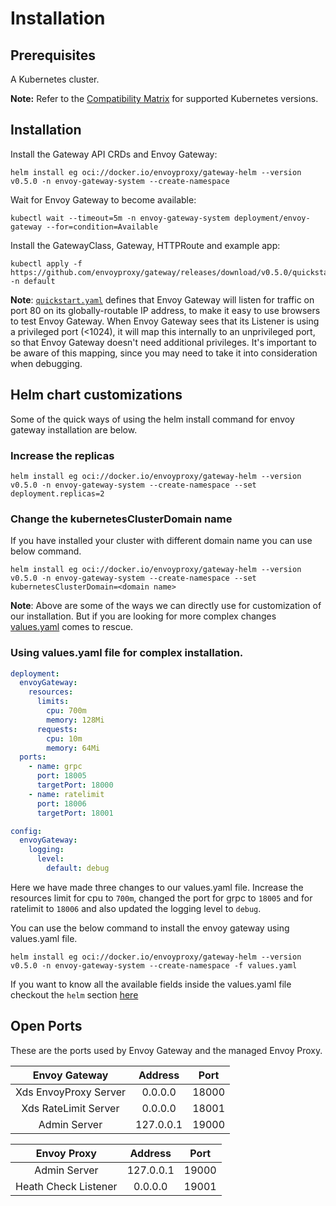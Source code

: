 # Installation

## Prerequisites

A Kubernetes cluster.

__Note:__ Refer to the [Compatibility Matrix](../intro/compatibility.rst) for supported Kubernetes versions.

## Installation

Install the Gateway API CRDs and Envoy Gateway:

```shell
helm install eg oci://docker.io/envoyproxy/gateway-helm --version v0.5.0 -n envoy-gateway-system --create-namespace
```

Wait for Envoy Gateway to become available:

```shell
kubectl wait --timeout=5m -n envoy-gateway-system deployment/envoy-gateway --for=condition=Available
```

Install the GatewayClass, Gateway, HTTPRoute and example app:

```shell
kubectl apply -f https://github.com/envoyproxy/gateway/releases/download/v0.5.0/quickstart.yaml -n default
```

**Note**: [`quickstart.yaml`] defines that Envoy Gateway will listen for
traffic on port 80 on its globally-routable IP address, to make it easy to use
browsers to test Envoy Gateway. When Envoy Gateway sees that its Listener is
using a privileged port (<1024), it will map this internally to an
unprivileged port, so that Envoy Gateway doesn't need additional privileges.
It's important to be aware of this mapping, since you may need to take it into
consideration when debugging.

[`quickstart.yaml`]: https://github.com/envoyproxy/gateway/releases/download/v0.5.0/quickstart.yaml

## Helm chart customizations

Some of the quick ways of using the helm install command for envoy gateway installation are below. 

### Increase the replicas

```
helm install eg oci://docker.io/envoyproxy/gateway-helm --version v0.5.0 -n envoy-gateway-system --create-namespace --set deployment.replicas=2
```

### Change the kubernetesClusterDomain name
If you have installed your cluster with different domain name you can use below command.

```
helm install eg oci://docker.io/envoyproxy/gateway-helm --version v0.5.0 -n envoy-gateway-system --create-namespace --set kubernetesClusterDomain=<domain name>
```

**Note**: Above are some of the ways we can directly use for customization of our installation. But if you are looking for more complex changes [values.yaml](https://helm.sh/docs/chart_template_guide/values_files/) comes to rescue.

### Using values.yaml file for complex installation.

```yaml
deployment:
  envoyGateway:
    resources:
      limits:
        cpu: 700m
        memory: 128Mi
      requests:
        cpu: 10m
        memory: 64Mi
  ports:
    - name: grpc
      port: 18005
      targetPort: 18000
    - name: ratelimit
      port: 18006
      targetPort: 18001

config:
  envoyGateway:
    logging:
      level:
        default: debug
```

Here we have made three changes to our values.yaml file. Increase the resources limit for cpu to `700m`, changed the port for grpc to `18005` and for ratelimit to `18006` and also updated the logging level to `debug`.

You can use the below command to install the envoy gateway using values.yaml file.

```
helm install eg oci://docker.io/envoyproxy/gateway-helm --version v0.5.0 -n envoy-gateway-system --create-namespace -f values.yaml
```

If you want to know all the available fields inside the values.yaml file checkout the `helm` section [here](../helm/api.md)

## Open Ports

These are the ports used by Envoy Gateway and the managed Envoy Proxy.

| Envoy Gateway          | Address   |  Port  |
|:----------------------:|:---------:|:------:|
| Xds EnvoyProxy Server  | 0.0.0.0   | 18000  |
| Xds RateLimit Server   | 0.0.0.0   | 18001  |
| Admin Server           | 127.0.0.1 | 19000  |
               


| Envoy Proxy         | Address     | Port    |
|:-----------------:  |:-----------:| :-----: |
| Admin Server        | 127.0.0.1   | 19000   |
| Heath Check Listener| 0.0.0.0     | 19001   |